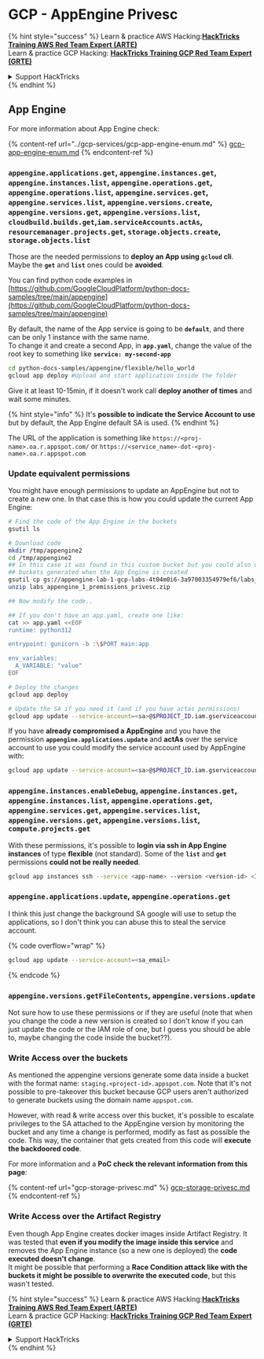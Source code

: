 # GCP - AppEngine Privesc

{% hint style="success" %}
Learn & practice AWS Hacking:<img src="../../../.gitbook/assets/image (1) (1) (1) (1).png" alt="" data-size="line">[**HackTricks Training AWS Red Team Expert (ARTE)**](https://training.hacktricks.xyz/courses/arte)<img src="../../../.gitbook/assets/image (1) (1) (1) (1).png" alt="" data-size="line">\
Learn & practice GCP Hacking: <img src="../../../.gitbook/assets/image (2) (1).png" alt="" data-size="line">[**HackTricks Training GCP Red Team Expert (GRTE)**<img src="../../../.gitbook/assets/image (2) (1).png" alt="" data-size="line">](https://training.hacktricks.xyz/courses/grte)

<details>

<summary>Support HackTricks</summary>

* Check the [**subscription plans**](https://github.com/sponsors/carlospolop)!
* **Join the** 💬 [**Discord group**](https://discord.gg/hRep4RUj7f) or the [**telegram group**](https://t.me/peass) or **follow** us on **Twitter** 🐦 [**@hacktricks\_live**](https://twitter.com/hacktricks_live)**.**
* **Share hacking tricks by submitting PRs to the** [**HackTricks**](https://github.com/carlospolop/hacktricks) and [**HackTricks Cloud**](https://github.com/carlospolop/hacktricks-cloud) github repos.

</details>
{% endhint %}

## App Engine

For more information about App Engine check:

{% content-ref url="../gcp-services/gcp-app-engine-enum.md" %}
[gcp-app-engine-enum.md](../gcp-services/gcp-app-engine-enum.md)
{% endcontent-ref %}

### `appengine.applications.get`, `appengine.instances.get`, `appengine.instances.list`, `appengine.operations.get`, `appengine.operations.list`, `appengine.services.get`, `appengine.services.list`, `appengine.versions.create`, `appengine.versions.get`, `appengine.versions.list`, `cloudbuild.builds.get`,`iam.serviceAccounts.actAs`, `resourcemanager.projects.get`, `storage.objects.create`, `storage.objects.list`

Those are the needed permissions to **deploy an App using `gcloud` cli**. Maybe the **`get`** and **`list`** ones could be **avoided**.

You can find python code examples in [https://github.com/GoogleCloudPlatform/python-docs-samples/tree/main/appengine](https://github.com/GoogleCloudPlatform/python-docs-samples/tree/main/appengine)

By default, the name of the App service is going to be **`default`**, and there can be only 1 instance with the same name.\
To change it and create a second App, in **`app.yaml`**, change the value of the root key to something like **`service: my-second-app`**

```bash
cd python-docs-samples/appengine/flexible/hello_world
gcloud app deploy #Upload and start application inside the folder
```

Give it at least 10-15min, if it doesn't work call **deploy another of times** and wait some minutes.

{% hint style="info" %}
It's **possible to indicate the Service Account to use** but by default, the App Engine default SA is used.
{% endhint %}

The URL of the application is something like `https://<proj-name>.oa.r.appspot.com/` or `https://<service_name>-dot-<proj-name>.oa.r.appspot.com`

### Update equivalent permissions

You might have enough permissions to update an AppEngine but not to create a new one. In that case this is how you could update the current App Engine:

```bash
# Find the code of the App Engine in the buckets
gsutil ls

# Download code
mkdir /tmp/appengine2
cd /tmp/appengine2
## In this case it was found in this custom bucket but you could also use the 
## buckets generated when the App Engine is created
gsutil cp gs://appengine-lab-1-gcp-labs-4t04m0i6-3a97003354979ef6/labs_appengine_1_premissions_privesc.zip .
unzip labs_appengine_1_premissions_privesc.zip

## Now modify the code..

## If you don't have an app.yaml, create one like:
cat >> app.yaml <<EOF
runtime: python312

entrypoint: gunicorn -b :\$PORT main:app

env_variables:
  A_VARIABLE: "value"
EOF

# Deploy the changes
gcloud app deploy

# Update the SA if you need it (and if you have actas permissions)
gcloud app update --service-account=<sa>@$PROJECT_ID.iam.gserviceaccount.com
```

If you have **already compromised a AppEngine** and you have the permission **`appengine.applications.update`** and **actAs** over the service account to use you could modify the service account used by AppEngine with:

```bash
gcloud app update --service-account=<sa>@$PROJECT_ID.iam.gserviceaccount.com
```

### `appengine.instances.enableDebug`, `appengine.instances.get`, `appengine.instances.list`, `appengine.operations.get`, `appengine.services.get`, `appengine.services.list`, `appengine.versions.get`, `appengine.versions.list`, `compute.projects.get`

With these permissions, it's possible to **login via ssh in App Engine instances** of type **flexible** (not standard). Some of the **`list`** and **`get`** permissions **could not be really needed**.

```bash
gcloud app instances ssh --service <app-name> --version <version-id> <ID>
```

### `appengine.applications.update`, `appengine.operations.get`

I think this just change the background SA google will use to setup the applications, so I don't think you can abuse this to steal the service account.

{% code overflow="wrap" %}
```bash
gcloud app update --service-account=<sa_email>
```
{% endcode %}

### `appengine.versions.getFileContents`, `appengine.versions.update`

Not sure how to use these permissions or if they are useful (note that when you change the code a new version is created so I don't know if you can just update the code or the IAM role of one, but I guess you should be able to, maybe changing the code inside the bucket??).

### Write Access over the buckets

As mentioned the appengine versions generate some data inside a bucket with the format name: `staging.<project-id>.appspot.com`. Note that it's not possible to pre-takeover this bucket because GCP users aren't authorized to generate buckets using the domain name `appspot.com`.

However, with read & write access over this bucket, it's possible to escalate privileges to the SA attached to the AppEngine version by monitoring the bucket and any time a change is performed, modify as fast as possible the code. This way, the container that gets created from this code will **execute the backdoored code**.

For more information and a **PoC check the relevant information from this page**:

{% content-ref url="gcp-storage-privesc.md" %}
[gcp-storage-privesc.md](gcp-storage-privesc.md)
{% endcontent-ref %}

### Write Access over the Artifact Registry

Even though App Engine creates docker images inside Artifact Registry. It was tested that **even if you modify the image inside this service** and removes the App Engine instance (so a new one is deployed) the **code executed doesn't change**.\
It might be possible that performing a **Race Condition attack like with the buckets it might be possible to overwrite the executed code**, but this wasn't tested.

{% hint style="success" %}
Learn & practice AWS Hacking:<img src="../../../.gitbook/assets/image (1) (1) (1) (1).png" alt="" data-size="line">[**HackTricks Training AWS Red Team Expert (ARTE)**](https://training.hacktricks.xyz/courses/arte)<img src="../../../.gitbook/assets/image (1) (1) (1) (1).png" alt="" data-size="line">\
Learn & practice GCP Hacking: <img src="../../../.gitbook/assets/image (2) (1).png" alt="" data-size="line">[**HackTricks Training GCP Red Team Expert (GRTE)**<img src="../../../.gitbook/assets/image (2) (1).png" alt="" data-size="line">](https://training.hacktricks.xyz/courses/grte)

<details>

<summary>Support HackTricks</summary>

* Check the [**subscription plans**](https://github.com/sponsors/carlospolop)!
* **Join the** 💬 [**Discord group**](https://discord.gg/hRep4RUj7f) or the [**telegram group**](https://t.me/peass) or **follow** us on **Twitter** 🐦 [**@hacktricks\_live**](https://twitter.com/hacktricks_live)**.**
* **Share hacking tricks by submitting PRs to the** [**HackTricks**](https://github.com/carlospolop/hacktricks) and [**HackTricks Cloud**](https://github.com/carlospolop/hacktricks-cloud) github repos.

</details>
{% endhint %}
